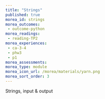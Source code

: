 ```yaml
---
title: "Strings"
published: true
morea_id: strings
morea_outcomes:
 - outcome-python
morea_readings:
 - reading-TP2
morea_experiences:
 - ca-3-4
 - phw3
 - p1
morea_assessments:
morea_type: module
morea_icon_url: /morea/materials/yarn.png
morea_sort_order: 3
---
```

Strings, input & output